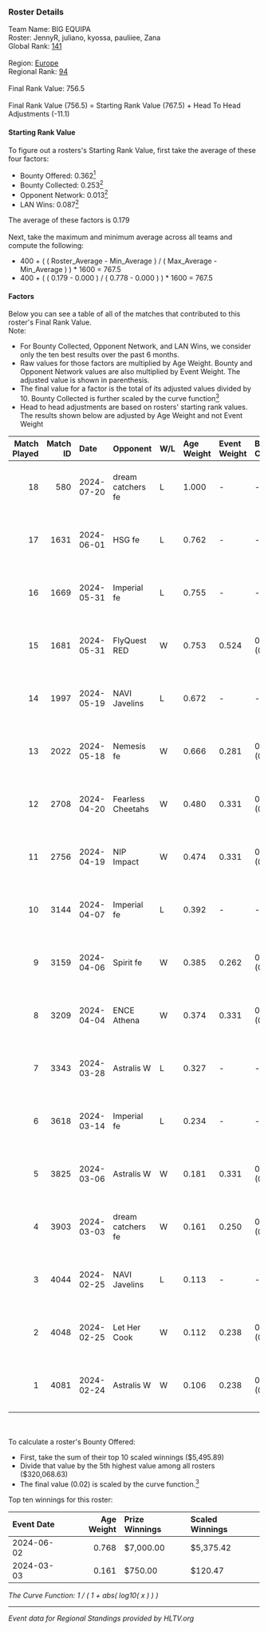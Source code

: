 ### Roster Details<br />
Team Name: BIG EQUIPA<br />
Roster: JennyR, juliano, kyossa, pauliiee, Zana<br />
Global Rank: [141](../standings_global.md)<br />
<br />
Region: [Europe]( ../standings_europe.md)<br />
Regional Rank: [94]( ../standings_europe.md)<br />
<br />
Final Rank Value:  756.5<br />
<br />
Final Rank Value (756.5) = Starting Rank Value (767.5) + Head To Head Adjustments (-11.1)<br />

#### Starting Rank Value<br />
To figure out a rosters's Starting Rank Value, first take the average of these four factors:<br />
- Bounty Offered: 0.362[<sup>1</sup>](#table2)
- Bounty Collected: 0.253[<sup>2</sup>](#table1)
- Opponent Network: 0.013[<sup>2</sup>](#table1)
- LAN Wins: 0.087[<sup>2</sup>](#table1)

The average of these factors is 0.179<br />
<br />
Next, take the maximum and minimum average across all teams and compute the following:<br />
- 400 + ( ( Roster_Average - Min_Average ) / ( Max_Average - Min_Average ) ) * 1600 = 767.5
- 400 + ( ( 0.179 - 0.000 ) / ( 0.778 - 0.000 ) ) * 1600 = 767.5


#### Factors<br />
Below you can see a table of all of the matches that contributed to this roster's Final Rank Value.<br />
Note:<br />

- For Bounty Collected, Opponent Network, and LAN Wins, we consider only the ten best results over the past 6 months.
- Raw values for those factors are multiplied by Age Weight. Bounty and Opponent Network values are also multiplied by Event Weight. The adjusted value is shown in parenthesis.
- The final value for a factor is the total of its adjusted values divided by 10. Bounty Collected is further scaled by the curve function[<sup>3</sup>](#curveFunction)
- Head to head adjustments are based on rosters' starting rank values. The results shown below are adjusted by Age Weight and not Event Weight
<span id="table1"></span><br />


| Match Played | Match ID | Date       | Opponent          | W/L | Age Weight | Event Weight | Bounty Collected | Opponent Network | LAN Wins  | H2H Adj. | Roster                                  |
| -: | -: | :- | :- | :- | :- | :- | :- | :- | :- | -: | :- |
|           18 |      580 | 2024-07-20 | dream catchers fe | L   | 1.000      | -            | -                | -                | -         |   -17.90 | JennyR, juliano, kyossa, pauliiee, Zana |
|           17 |     1631 | 2024-06-01 | HSG fe            | L   | 0.762      | -            | -                | -                | -         |    -9.94 | JennyR, juliano, kyossa, pauliiee, Zana |
|           16 |     1669 | 2024-05-31 | Imperial fe       | L   | 0.755      | -            | -                | -                | -         |    -4.60 | JennyR, juliano, kyossa, pauliiee, Zana |
|           15 |     1681 | 2024-05-31 | FlyQuest RED      | W   | 0.753      | 0.524        | 0.017 (0.007)    | 0.136 (0.054)    | 1 (0.753) |    11.52 | JennyR, juliano, kyossa, pauliiee, Zana |
|           14 |     1997 | 2024-05-19 | NAVI Javelins     | L   | 0.672      | -            | -                | -                | -         |    -8.65 | JennyR, juliano, kyossa, pauliiee, Zana |
|           13 |     2022 | 2024-05-18 | Nemesis fe        | W   | 0.666      | 0.281        | 0.000 (0.000)    | 0.000 (0.000)    | 0 (0.000) |     2.17 | JennyR, juliano, kyossa, pauliiee, Zana |
|           12 |     2708 | 2024-04-20 | Fearless Cheetahs | W   | 0.480      | 0.331        | 0.003 (0.000)    | 0.061 (0.010)    | 0 (0.000) |     6.03 | JennyR, juliano, kyossa, pauliiee, Zana |
|           11 |     2756 | 2024-04-19 | NIP Impact        | W   | 0.474      | 0.331        | 0.005 (0.001)    | 0.219 (0.034)    | 0 (0.000) |     6.51 | JennyR, juliano, kyossa, pauliiee, Zana |
|           10 |     3144 | 2024-04-07 | Imperial fe       | L   | 0.392      | -            | -                | -                | -         |    -2.30 | JennyR, juliano, kyossa, pauliiee, Zana |
|            9 |     3159 | 2024-04-06 | Spirit fe         | W   | 0.385      | 0.262        | 0.005 (0.001)    | 0.136 (0.014)    | 0 (0.000) |     4.29 | JennyR, juliano, kyossa, pauliiee, Zana |
|            8 |     3209 | 2024-04-04 | ENCE Athena       | W   | 0.374      | 0.331        | 0.002 (0.000)    | 0.033 (0.004)    | 0 (0.000) |     3.87 | JennyR, juliano, kyossa, pauliiee, Zana |
|            7 |     3343 | 2024-03-28 | Astralis W        | L   | 0.327      | -            | -                | -                | -         |    -6.70 | JennyR, juliano, kyossa, pauliiee, Zana |
|            6 |     3618 | 2024-03-14 | Imperial fe       | L   | 0.234      | -            | -                | -                | -         |    -1.40 | JennyR, juliano, kyossa, pauliiee, Zana |
|            5 |     3825 | 2024-03-06 | Astralis W        | W   | 0.181      | 0.331        | 0.001 (0.000)    | 0.019 (0.001)    | 0 (0.000) |     1.71 | JennyR, juliano, kyossa, pauliiee, Zana |
|            4 |     3903 | 2024-03-03 | dream catchers fe | W   | 0.161      | 0.250        | 0.016 (0.001)    | 0.206 (0.008)    | 0 (0.000) |     2.19 | JennyR, juliano, kyossa, pauliiee, Zana |
|            3 |     4044 | 2024-02-25 | NAVI Javelins     | L   | 0.113      | -            | -                | -                | -         |    -1.53 | JennyR, juliano, kyossa, pauliiee, Zana |
|            2 |     4048 | 2024-02-25 | Let Her Cook      | W   | 0.112      | 0.238        | 0.060 (0.002)    | 0.137 (0.004)    | 0 (0.000) |     2.51 | JennyR, juliano, kyossa, pauliiee, Zana |
|            1 |     4081 | 2024-02-24 | Astralis W        | W   | 0.106      | 0.238        | 0.002 (0.000)    | 0.060 (0.002)    | 0 (0.000) |     1.18 | JennyR, juliano, kyossa, pauliiee, Zana |

<br />
<span id="table2"></span><br />
To calculate a roster's Bounty Offered:<br />

- First, take the sum of their top 10 scaled winnings ($5,495.89)
- Divide that value by the 5th highest value among all rosters ($320,068.63)
- The final value (0.02) is scaled by the curve function.[<sup>3</sup>](#curveFunction)

Top ten winnings for this roster:<br />

| Event Date | Age Weight | Prize Winnings | Scaled Winnings |
| :- | -: | :- | :- |
| 2024-06-02 |      0.768 | $7,000.00      | $5,375.42       |
| 2024-03-03 |      0.161 | $750.00        | $120.47         |


<span id="curveFunction"></span>_The Curve Function: 1 / ( 1 + abs( log10( x ) ) )_<br />

---
_Event data for Regional Standings provided by HLTV.org_<br />
